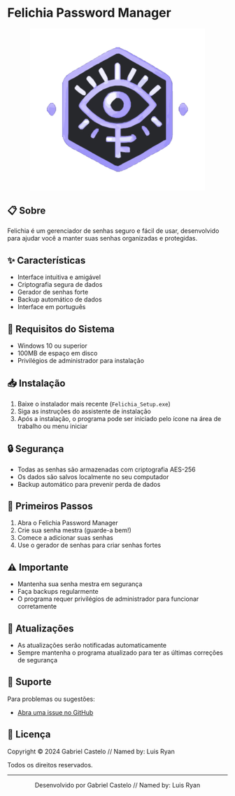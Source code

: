 # Felichia Password Manager

<p align="center">
  <img src="codes/felichia/assets/icones/felichia_logo.png" alt="Felichia Logo" width="400"/>
</p>

## 📋 Sobre
Felichia é um gerenciador de senhas seguro e fácil de usar, desenvolvido para ajudar você a manter suas senhas organizadas e protegidas.

## ✨ Características
- Interface intuitiva e amigável
- Criptografia segura de dados
- Gerador de senhas forte
- Backup automático de dados
- Interface em português

## 🔧 Requisitos do Sistema
- Windows 10 ou superior
- 100MB de espaço em disco
- Privilégios de administrador para instalação

## 📥 Instalação
1. Baixe o instalador mais recente (`Felichia_Setup.exe`)
2. Siga as instruções do assistente de instalação
3. Após a instalação, o programa pode ser iniciado pelo ícone na área de trabalho ou menu iniciar

## 🔒 Segurança
- Todas as senhas são armazenadas com criptografia AES-256
- Os dados são salvos localmente no seu computador
- Backup automático para prevenir perda de dados

## 🚀 Primeiros Passos
1. Abra o Felichia Password Manager
2. Crie sua senha mestra (guarde-a bem!)
3. Comece a adicionar suas senhas
4. Use o gerador de senhas para criar senhas fortes

## ⚠️ Importante
- Mantenha sua senha mestra em segurança
- Faça backups regularmente
- O programa requer privilégios de administrador para funcionar corretamente

## 🔄 Atualizações
- As atualizações serão notificadas automaticamente
- Sempre mantenha o programa atualizado para ter as últimas correções de segurança

## 🤝 Suporte
Para problemas ou sugestões:
- [Abra uma issue no GitHub](https://github.com/gacastelo)

## 📄 Licença
Copyright © 2024 Gabriel Castelo // Named by: Luis Ryan

Todos os direitos reservados.

---

<p align="center">
  Desenvolvido por Gabriel Castelo // Named by: Luis Ryan
</p>

